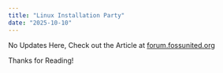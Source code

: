 ```yaml
---
title: "Linux Installation Party"
date: "2025-10-10"
---
```

No Updates Here, Check out the Article at [forum.fossunited.org](https://forum.fossunited.org/t/mukti-a-foss-club-in-bangalore-updates-thread/2522/18)

Thanks for Reading!
